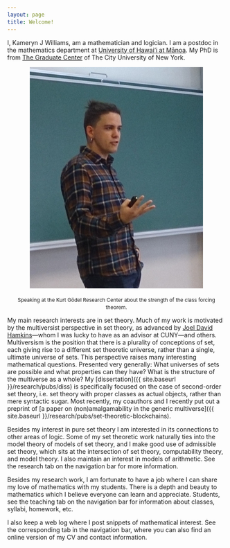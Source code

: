 ```yaml
---
layout: page
title: Welcome!
---
```


I, Kameryn J Williams, am a mathematician and logician. I am a postdoc in the mathematics department at [University of Hawai‘i at Mānoa](https://math.hawaii.edu/). My PhD is from [The Graduate Center](https://www.gc.cuny.edu/Page-Elements/Academics-Research-Centers-Initiatives/Doctoral-Programs/Mathematics) of The City University of New York. 

<center>
<img src="/pics/kam.jpg">
  
<p><small>Speaking at the Kurt Gödel Research Center about the strength of the class forcing theorem.</small></p>
</center>

My main research interests are in set theory. Much of my work is motivated by the multiversist perspective in set theory, as advanced by [Joel David Hamkins](http://jdh.hamkins.org)—whom I was lucky to have as an advisor at CUNY—and others. Multiversism is the position that there is a plurality of conceptions of set, each giving rise to a different set theoretic universe, rather than a single, ultimate universe of sets. This perspective raises many interesting mathematical questions. Presented very generally: What universes of sets are possible and what properties can they have? What is the structure of the multiverse as a whole? My [dissertation]({{ site.baseurl }}/research/pubs/diss) is specifically focused on the case of second-order set theory, i.e. set theory with proper classes as actual objects, rather than mere syntactic sugar. Most recently, my coauthors and I recently put out a preprint of [a paper on (non)amalgamability in the generic multiverse]({{ site.baseurl }}/research/pubs/set-theoretic-blockchains). 

Besides my interest in pure set theory I am interested in its connections to other areas of logic. Some of my set theoretic work naturally ties into the model theory of models of set theory, and I make good use of admissible set theory, which sits at the intersection of set theory, computability theory, and model theory. I also maintain an interest in models of arithmetic. See the research tab on the navigation bar for more information.

Besides my research work, I am fortunate to have a job where I can share my love of mathematics with my students. There is a depth and beauty to mathematics which I believe everyone can learn and appreciate. Students, see the teaching tab on the navigation bar for information about classes, syllabi, homework, etc.

I also keep a web log where I post snippets of mathematical interest. See the corresponding tab in the navigation bar, where you can also find an online version of my CV and contact information.

